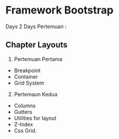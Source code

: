 # Framework Bootstrap
Days 2 Days Pertemuan : 

## Chapter Layouts

1. Pertemuan Pertama
- Breakpoint
- Container
- Grid System

2. Pertemaun Kedua
- Columns
- Gutters
- Utilities for layout
- Z-Index
- Css Grid.